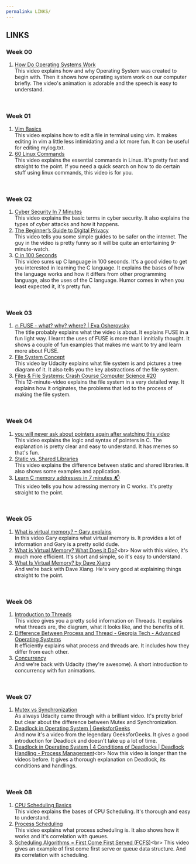 ```yaml
---
permalink: LINKS/
---
```

## LINKS
### **Week 00**
1. [How Do Operating Systems Work](https://youtu.be/GjNp0bBrjmU?si=6nXkCsPxV8Dgh-05)<br>
This video explains how and why Operating System was created to begin with. Then it shows how operating system work on our computer briefly. The video's animation is adorable and the speech is easy to understand.
<br>

### **Week 01**
1. [Vim Basics](https://youtu.be/ggSyF1SVFr4?si=Kgv_VaHd0VOcjdqp)<br>
This video explains how to edit a file in terminal using vim. It makes editing in vim a little less intimidating and a lot more fun. It can be useful for editing mylog.txt.
2. [60 Linux Commands](https://youtu.be/gd7BXuUQ91w?si=ns0MvPndzp0LcUWY)<br>
This video explains the essential commands in Linux. It's pretty fast and straight to the point. If you need a quick search on how to do certain stuff using linux commands, this video is for you.
<br>

### **Week 02**
1. [Cyber Security In 7 Minutes](https://youtu.be/inWWhr5tnEA?si=7kse4AdLcJZefLoh)<br>
This video explains the basic terms in cyber security. It also explains the types of cyber attacks and how it happens.
2. [The Beginner’s Guide to Digital Privacy](https://youtu.be/u8_9AQYLSbo?si=V54nwmlaSm9_NDBS)<br>
This video tells you some simple guides to be safer on the internet. The guy in the video is pretty funny so it will be quite an entertaining 9-minute-watch.
3. [C in 100 Seconds](https://youtu.be/U3aXWizDbQ4?si=W-kHRDko7FQ6KoFM)<br>
This video sums up C language in 100 seconds. It's a good video to get you interested in learning the C language. It explains the bases of how the language works and how it differs from other programming language, also the uses of the C language. Humor comes in when you least expected it, it's pretty fun.
<br>

### **Week 03**
1. [🔥 FUSE - what? why? where? | Eva Osherovsky](https://youtu.be/1zvOdR02hk4?si=ca1NlNT3mBqjwGI4)<br>
The title probably explains what the video is about. It explains FUSE in a fun light way. I learnt the uses of FUSE is more than i innitially thought. It shows a couple of fun examples that makes me want to try and learn more about FUSE.
2. [File System Concept](https://youtu.be/mzUyMy7Ihk0?si=-eJL6fHXuL8Y5zH6)<br>
This video by Udacity explains what file system is and pictures a tree diagram of it. It also tells you the key abstractions of the file system.
3. [Files & File Systems: Crash Course Computer Science #20](https://youtu.be/KN8YgJnShPM?si=LFXHFzz0n_Be4AiB)<br>
This 12-minute-video explains the file system in a very detailed way. It explains how it originates, the problems that led to the process of making the file system.
<br>

### **Week 04**
1. [you will never ask about pointers again after watching this video](https://youtu.be/2ybLD6_2gKM?si=eesOOvuWVjFnnVJi)<br>
This video explains the logic and syntax of pointers in C. The explanation is pretty clear and easy to understand. It has memes so that's fun.
2. [Static vs. Shared Libraries](https://youtu.be/-vp9cFQCQCo?si=Djmyl7qU6v5yyE4b)<br>
This video explains the difference between static and shared libraries. It also shows some examples and application.
3. [Learn C memory addresses in 7 minutes 📬](https://youtu.be/1KVpi0VN82E?si=bj6pNnTdjV-EMjSn)<br>
This video tells you how adressing memory in C works. It's pretty straight to the point.
<br>

### **Week 05**
1. [What is virtual memory? – Gary explains](https://youtu.be/2quKyPnUShQ?si=OxgccFpXyJOAzV8c)<br>
In this video Gary explains what virtual memory is. It provides a lot of information and Gary is a pretty solid dude.
2. [What is Virtual Memory? What Does it Do?](https://youtu.be/qeOBEOBJREs?si=GzjJBTKlWPQhvxQ_)<br>
Now with this video, it's much more efficient. It's short and simple, so it's easy to understand.
3. [What Is Virtual Memory? by Dave Xiang](https://youtu.be/PCykFmyb7vY?si=VJz7qmKEUOiwkLxc)<br>
And we're back with Dave Xiang. He's very good at explaining things straight to the point.
<br>

### **Week 06**
1. [Introduction to Threads](https://youtu.be/LOfGJcVnvAk?si=mulNo5bdqANDcG9l)<br>
This video gives you a pretty solid information on Threads. It explains what threads are, the diagram, what it looks like, and the benefits of it.
2. [Difference Between Process and Thread - Georgia Tech - Advanced Operating Systems](https://youtu.be/O3EyzlZxx3g?si=8j-hX8f1dUXPpU3R)<br>
It efficiently explains what process and threads are. It includes how they differ from each other.
3. [Concurrency](https://youtu.be/xPiu2IzsGfY?si=Xri_C8u5s5AduBMp)<br>
And we're back with Udacity (they're awesome). A short introduction to concurrency with fun animations.
<br>

### **Week 07**
1. [Mutex vs Synchronization](https://youtu.be/jkRN9zcLH1s?si=-Df-0Br-qXPEIHyI)<br>
As always Udacity came through with a brilliant video. It's pretty brief but clear about the difference between Mutex and Synchronization.
2. [Deadlock in Operating System | GeeksforGeeks](https://youtu.be/onkWXaXAgbY?si=MF-zz4F_Cyy5S9M5)<br>
And now it's a video from the legendary GeeksforGeeks. It gives a good introduction for Deadlock and doesn't take up a lot of time.
3. [Deadlock in Operating System | 4 Conditions of Deadlocks | Deadlock Handling - Process Management](https://youtu.be/UVo9mGARkhQ?si=tG2xR0yGIRori24_)<br>
Now this video is longer than the videos before. It gives a thorough explanation on Deadlock, its conditions and handlings.
<br>

### **Week 08**
1. [CPU Scheduling Basics](https://youtu.be/Jkmy2YLUbUY?si=3bvRj71KuGNHXgfF)<br>
This video explains the bases of CPU Scheduling. It's thorough and easy to understand.
2. [Process Scheduling](https://youtu.be/2h3eWaPx8SA?si=hfU3lF48zx-Rm4vf)<br>
This video explains what process scheduling is. It also shows how it works and it's correlation with queues.
3. [Scheduling Algorithms = First Come First Served (FCFS)](https://youtu.be/7DoP1L9nAAs?si=hv-Q1i4PBG4TLoE_)<br>
This video gives an example of first come first serve or queue data structure. And its correlation with scheduling.
<br>

